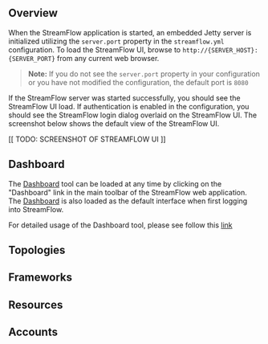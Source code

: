 ## Overview
When the StreamFlow application is started, an embedded Jetty server is initialized utilizing the `server.port` property in the `streamflow.yml` configuration.  To load the StreamFlow UI, browse to `http://{SERVER_HOST}:{SERVER_PORT}` from any current web browser.

> **Note:** If you do not see the `server.port` property in your configuration or you have not modified the configuration, the default port is `8080`

If the StreamFlow server was started successfully, you should see the StreamFlow UI load.  If authentication is enabled in the configuration, you should see the StreamFlow login dialog overlaid on the StreamFlow UI.  The screenshot below shows the default view of the StreamFlow UI.

 [[ TODO: SCREENSHOT OF STREAMFLOW UI ]]

## Dashboard
The [Dashboard](Dashboard) tool can be loaded at any time by clicking on the "Dashboard" link in the main toolbar of the StreamFlow web application.  The [Dashboard](Dashboard) is also loaded as the default interface when first logging into StreamFlow.

For detailed usage of the Dashboard tool, please see follow this [link](Dashboard)


## Topologies

## Frameworks

## Resources

## Accounts